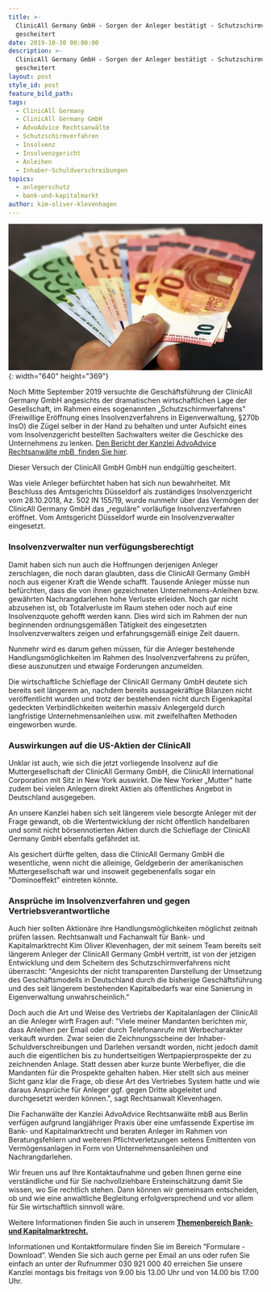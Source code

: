 ```yaml
---
title: >-
  ClinicAll Germany GmbH - Sorgen der Anleger bestätigt - Schutzschirmverfahren
  gescheitert
date: 2019-10-30 00:00:00
description: >-
  ClinicAll Germany GmbH - Sorgen der Anleger bestätigt - Schutzschirmverfahren
  gescheitert
layout: post
style_id: post
feature_bild_path:
tags:
  - ClinicAll Germany
  - ClinicAll Germany GmbH
  - AdvoAdvice Rechtsanwälte
  - Schutzschirmverfahren
  - Insolvenz
  - Insolvenzgericht
  - Anleihen
  - Inhaber-Schuldverschreibungen
topics:
  - anlegerschutz
  - bank-und-kapitalmarkt
author: kim-oliver-klevenhagen
---
```


![](/uploads/money-1005464-640-1.jpg){: width="640" height="369"}

Noch Mitte September 2019 versuchte die Gesch&auml;ftsf&uuml;hrung der ClinicAll Germany GmbH angesichts der dramatischen wirtschaftlichen Lage der Gesellschaft, im Rahmen eines sogenannten „Schutzschirmverfahrens" (Freiwillige Eröffnung eines Insolvenzverfahrens in Eigenverwaltung, &sect;270b InsO) die Z&uuml;gel selber in der Hand zu behalten und unter Aufsicht eines vom Insolvenzgericht bestellten Sachwalters weiter die Geschicke des Unternehmens zu lenken. [Den Bericht der Kanzlei AdvoAdvice Rechtsanw&auml;lte mbB&nbsp; finden Sie hier](https://advoadvice.de/blog/clinicall-germany-antrag-auf-insolvenz-in-eigenverwaltung/).

Dieser Versuch der ClinicAll GmbH GmbH nun endg&uuml;ltig gescheitert.

Was viele Anleger bef&uuml;rchtet haben hat sich nun bewahrheitet. Mit Beschluss des Amtsgerichts D&uuml;sseldorf als zust&auml;ndiges Insolvenzgericht vom 28.10.2018, Az. 502 IN 155/19, wurde nunmehr &uuml;ber das Vermögen der ClinicAll Germany GmbH das „regul&auml;re" vorl&auml;ufige Insolvenzverfahren eröffnet. Vom Amtsgericht D&uuml;sseldorf wurde ein Insolvenzverwalter eingesetzt.

### Insolvenzverwalter nun verf&uuml;gungsberechtigt

Damit haben sich nun auch die Hoffnungen derjenigen Anleger zerschlagen, die noch daran glaubten, dass die ClinicAll Germany GmbH noch aus eigener Kraft die Wende schafft. Tausende Anleger m&uuml;sse nun bef&uuml;rchten, dass die von ihnen gezeichneten Unternehmens-Anleihen bzw. gew&auml;hrten Nachrangdarlehen hohe Verluste erleiden. Noch gar nicht abzusehen ist, ob Totalverluste im Raum stehen oder noch auf eine Insolvenzquote gehofft werden kann. Dies wird sich im Rahmen der nun beginnenden ordnungsgem&auml;&szlig;en T&auml;tigkeit des eingesetzten Insolvenzverwalters zeigen und erfahrungsgem&auml;&szlig; einige Zeit dauern.

Nunmehr wird es darum gehen m&uuml;ssen, f&uuml;r die Anleger bestehende Handlungsmöglichkeiten im Rahmen des Insolvenzverfahrens zu pr&uuml;fen, diese auszunutzen und etwaige Forderungen anzumelden.

Die wirtschaftliche Schieflage der ClinicAll Germany GmbH deutete sich bereits seit l&auml;ngerem an, nachdem bereits aussagekr&auml;ftige Bilanzen nicht veröffentlicht wurden und trotz der bestehenden nicht durch Eigenkapital gedeckten Verbindlichkeiten weiterhin massiv Anlegergeld durch langfristige Unternehmensanleihen usw. mit zweifelhaften Methoden eingeworben wurde.

### Auswirkungen auf die US-Aktien der ClinicAll

Unklar ist auch, wie sich die jetzt vorliegende Insolvenz auf die Muttergesellschaft der ClinicAll Germany GmbH, die ClinicAll International Corporation mit Sitz in New York auswirkt. Die New Yorker „Mutter" hatte zudem bei vielen Anlegern direkt Aktien als öffentliches Angebot in Deutschland ausgegeben.

An unsere Kanzlei haben sich seit l&auml;ngerem viele besorgte Anleger mit der Frage gewandt, ob die Wertentwicklung der nicht öffentlich handelbaren und somit nicht börsennotierten Aktien durch die Schieflage der ClinicAll Germany GmbH ebenfalls gef&auml;hrdet ist.

Als gesichert d&uuml;rfte gelten, dass die ClinicAll Germany GmbH die wesentliche, wenn nicht die alleinige, Geldgeberin der amerikanischen Muttergesellschaft war und insoweit gegebenenfalls sogar ein "Dominoeffekt" eintreten könnte.

### Anspr&uuml;che im Insolvenzverfahren und gegen Vertriebsverantwortliche

Auch hier sollten Aktion&auml;re ihre Handlungsmöglichkeiten möglichst zeitnah pr&uuml;fen lassen. Rechtsanwalt und Fachanwalt f&uuml;r Bank- und Kapitalmarktrecht Kim Oliver Klevenhagen, der mit seinem Team bereits seit l&auml;ngerem Anleger der ClinicAll Germany GmbH vertritt, ist von der jetzigen Entwicklung und dem Scheitern des Schutzschirmverfahrens nicht &uuml;berrascht: "Angesichts der nicht transparenten Darstellung der Umsetzung des Gesch&auml;ftsmodells in Deutschland durch die bisherige Gesch&auml;ftsf&uuml;hrung und des seit l&auml;ngerem bestehenden Kapitalbedarfs war eine Sanierung in Eigenverwaltung unwahrscheinlich."&nbsp;

Doch auch die Art und Weise des Vertriebs der Kapitalanlagen der ClinicAll&nbsp; an die Anleger wirft Fragen auf: "Viele meiner Mandanten berichten mir, dass Anleihen per Email oder durch Telefonanrufe mit Werbecharakter verkauft wurden. Zwar seien die Zeichnungsscheine der Inhaber-Schuldverschreibungen und Darlehen versandt worden, nicht jedoch damit auch die eigentlichen bis zu hundertseitigen Wertpapierprospekte der zu zeichnenden Anlage. Statt dessen aber kurze bunte Werbeflyer, die die Mandanten f&uuml;r die Prospekte gehalten haben. Hier stellt sich aus meiner Sicht ganz klar die Frage, ob diese Art des Vertriebes System hatte und wie daraus Anspr&uuml;che f&uuml;r Anleger ggf. gegen Dritte abgeleitet und durchgesetzt werden können.", sagt Rechtsanwalt Klevenhagen.&nbsp;

Die Fachanw&auml;lte der Kanzlei AdvoAdvice Rechtsanw&auml;lte mbB aus Berlin verf&uuml;gen aufgrund langj&auml;hriger Praxis &uuml;ber eine umfassende Expertise im Bank- und Kapitalmarktrecht und beraten Anleger im Rahmen von Beratungsfehlern und weiteren Pflichtverletzungen seitens Emittenten von Vermögensanlagen in Form von Unternehmensanleihen und Nachrangdarlehen.

Wir freuen uns auf Ihre Kontaktaufnahme und geben Ihnen gerne eine verst&auml;ndliche und f&uuml;r Sie nachvollziehbare Ersteinsch&auml;tzung damit Sie wissen, wo Sie rechtlich stehen. Dann können wir gemeinsam entscheiden, ob und wie eine anwaltliche Begleitung erfolgversprechend und vor allem f&uuml;r Sie wirtschaftlich sinnvoll w&auml;re.

Weitere Informationen finden Sie auch in unserem&nbsp;[**Themenbereich Bank- und Kapitalmarktrecht.**](https://advoadvice.de/themen/bank-und-kapitalmarktrecht/)

Informationen und Kontaktformulare finden Sie im Bereich ”Formulare - Download”. Wenden Sie sich auch gerne per Email an uns oder rufen Sie einfach an unter der Rufnummer 030 921 000 40 erreichen Sie unsere Kanzlei montags bis freitags von 9.00 bis 13.00 Uhr und von 14.00 bis 17.00 Uhr.&nbsp;